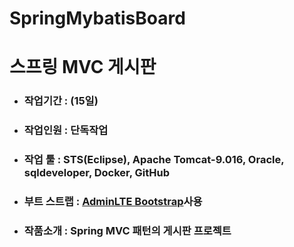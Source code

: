 # SpringMybatisBoard

<h1> 스프링 MVC 게시판</h1>
<ul>
  <li><h3>작업기간 : (15일) </h3></li>
  <li><h3>작업인원 : 단독작업</h3></li>
  <li><h3>작업 툴 : STS(Eclipse), Apache Tomcat-9.016, Oracle, sqldeveloper, Docker, GitHub</h3></li>
  <li><h3>부트 스트랩 : <a href="https://adminlte.io/">AdminLTE Bootstrap</a>사용</h3></li>
  <li><h3>작품소개 : Spring MVC 패턴의 게시판 프로젝트</h3></li>
</ul>
